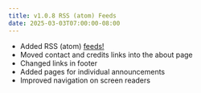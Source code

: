 ```yaml
---
title: v1.0.8 RSS (atom) Feeds
date: 2025-03-03T07:00:00-08:00
---
```


- Added RSS (atom) <a href="/feeds/" class="a--feed">feeds!</a>
- Moved contact and credits links into the about page
- Changed links in footer
- Added pages for individual announcements
- Improved navigation on screen readers
